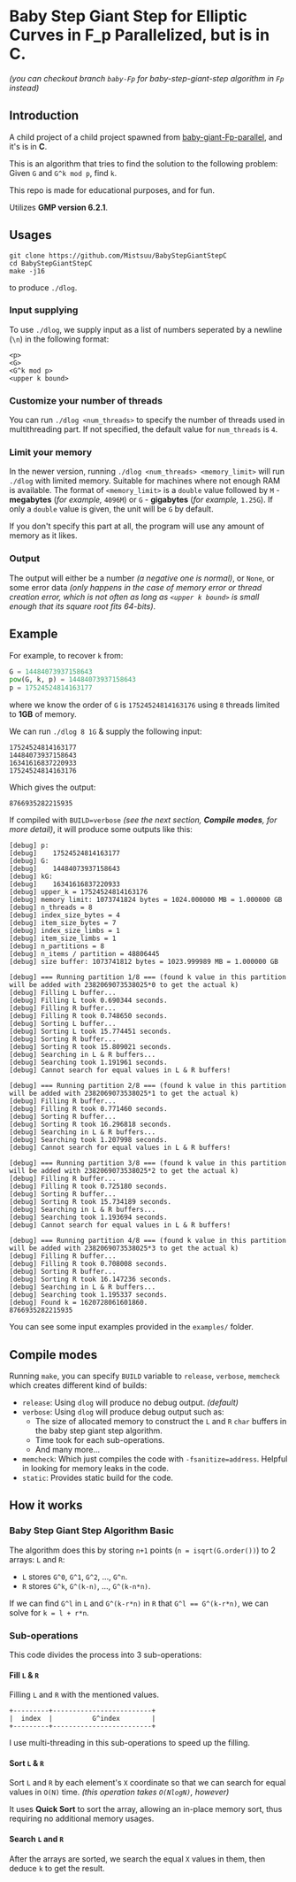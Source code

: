 # Baby Step Giant Step for Elliptic Curves in F_p Parallelized, but is in C.

*(you can checkout branch `baby-Fp` for baby-step-giant-step algorithm in `Fp` instead)*

## Introduction

A child project of a child project spawned from [baby-giant-Fp-parallel](https://github.com/Mistsuu/baby-giant-Fp-parallel), and it's is in **C**.

This is an algorithm that tries to find the solution to the following problem: Given `G` and `G^k mod p`, find `k`.

This repo is made for educational purposes, and for fun.

Utilizes **GMP version 6.2.1**.

## Usages

```
git clone https://github.com/Mistsuu/BabyStepGiantStepC
cd BabyStepGiantStepC
make -j16
```

to produce `./dlog`.

### Input supplying

To use `./dlog`, we supply input as a list of numbers seperated by a newline (`\n`) in the following format:

```
<p>
<G>
<G^k mod p>
<upper k bound>
```

### Customize your number of threads

You can run `./dlog <num_threads>` to specify the number of threads used in multithreading part. If not specified, the default value for `num_threads` is `4`. 

### Limit your memory

In the newer version, running `./dlog <num_threads> <memory_limit>` will run `./dlog` with limited memory. Suitable for machines where not enough RAM is available. The format of `<memory_limit>` is a `double` value followed by `M` - **megabytes** (*for example,* `4096M`) or `G` - **gigabytes** (*for example,* `1.25G`). If only a `double` value is given, the unit will be `G` by default.

If you don't specify this part at all, the program will use any amount of memory as it likes.

### Output

The output will either be a number *(a negative one is normal)*, or `None`, or some error data *(only happens in the case of memory error or thread creation error, which is not often as long as `<upper k bound>` is small enough that its square root fits 64-bits)*.

## Example

For example, to recover `k` from:

```python
G = 14484073937158643
pow(G, k, p) = 14484073937158643
p = 17524524814163177
```

where we know the order of `G` is `17524524814163176` using `8` threads limited to **1GB** of memory.

We can run `./dlog 8 1G` & supply the following input:

```
17524524814163177
14484073937158643
16341616837220933
17524524814163176
```

Which gives the output:

```
8766935282215935
```

If compiled with `BUILD=verbose` *(see the next section, **Compile modes**, for more detail)*, it will produce some outputs like this:

```
[debug] p: 
[debug]    17524524814163177
[debug] G: 
[debug]    14484073937158643
[debug] kG: 
[debug]    16341616837220933
[debug] upper_k = 17524524814163176
[debug] memory limit: 1073741824 bytes = 1024.000000 MB = 1.000000 GB
[debug] n_threads = 8
[debug] index_size_bytes = 4
[debug] item_size_bytes = 7
[debug] index_size_limbs = 1
[debug] item_size_limbs = 1
[debug] n_partitions = 8
[debug] n_items / partition = 48806445
[debug] size buffer: 1073741812 bytes = 1023.999989 MB = 1.000000 GB

[debug] === Running partition 1/8 === (found k value in this partition will be added with 2382069073538025*0 to get the actual k)
[debug] Filling L buffer...
[debug] Filling L took 0.690344 seconds.
[debug] Filling R buffer...
[debug] Filling R took 0.748650 seconds.
[debug] Sorting L buffer...
[debug] Sorting L took 15.774451 seconds.
[debug] Sorting R buffer...
[debug] Sorting R took 15.809021 seconds.
[debug] Searching in L & R buffers...
[debug] Searching took 1.191961 seconds.
[debug] Cannot search for equal values in L & R buffers!

[debug] === Running partition 2/8 === (found k value in this partition will be added with 2382069073538025*1 to get the actual k)
[debug] Filling R buffer...
[debug] Filling R took 0.771460 seconds.
[debug] Sorting R buffer...
[debug] Sorting R took 16.296818 seconds.
[debug] Searching in L & R buffers...
[debug] Searching took 1.207998 seconds.
[debug] Cannot search for equal values in L & R buffers!

[debug] === Running partition 3/8 === (found k value in this partition will be added with 2382069073538025*2 to get the actual k)
[debug] Filling R buffer...
[debug] Filling R took 0.725180 seconds.
[debug] Sorting R buffer...
[debug] Sorting R took 15.734189 seconds.
[debug] Searching in L & R buffers...
[debug] Searching took 1.193694 seconds.
[debug] Cannot search for equal values in L & R buffers!

[debug] === Running partition 4/8 === (found k value in this partition will be added with 2382069073538025*3 to get the actual k)
[debug] Filling R buffer...
[debug] Filling R took 0.708008 seconds.
[debug] Sorting R buffer...
[debug] Sorting R took 16.147236 seconds.
[debug] Searching in L & R buffers...
[debug] Searching took 1.195337 seconds.
[debug] Found k = 1620728061601860.
8766935282215935
```

You can see some input examples provided in the `examples/` folder.


## Compile modes

Running `make`, you can specify `BUILD` variable to `release`, `verbose`, `memcheck` which creates different kind of builds:

- `release`: Using `dlog` will produce no debug output. *(default)*
- `verbose`: Using `dlog` will produce debug output such as:
  - The size of allocated memory to construct the `L` and `R` `char` buffers in the baby step giant step algorithm.
  - Time took for each sub-operations.
  - And many more...
- `memcheck`: Which just compiles the code with `-fsanitize=address`. Helpful in looking for memory leaks in the code.
- `static`: Provides static build for the code.

## How it works

### Baby Step Giant Step Algorithm Basic

The algorithm does this by storing `n+1` points (`n = isqrt(G.order())`) to 2 arrays: `L` and `R`:

- `L` stores `G^0`, `G^1`, `G^2`, ..., `G^n`.
- `R` stores `G^k`, `G^(k-n)`, ..., `G^(k-n*n)`.

If we can find `G^l` in `L` and `G^(k-r*n)` in `R` that `G^l == G^(k-r*n)`, we can solve for `k = l + r*n`.

### Sub-operations

This code divides the process into 3 sub-operations:

#### Fill `L` & `R` 

Filling `L` and `R` with the mentioned values.

```
+---------+-------------------------+
|  index  |          G^index        |
+---------+-------------------------+
```

I use multi-threading in this sub-operations to speed up the filling.

#### Sort `L` & `R`

Sort `L` and `R` by each element's `X` coordinate so that we can search for equal values in `O(N)` time. *(this operation takes `O(NlogN)`, however)*

It uses **Quick Sort** to sort the array, allowing an in-place memory sort, thus requiring no additional memory usages.

#### Search `L` and `R`

After the arrays are sorted, we search the equal `X` values in them, then deduce `k` to get the result.